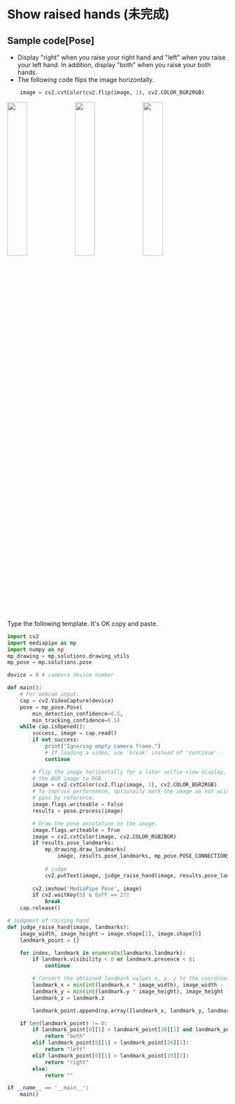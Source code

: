 # Show raised hands (未完成)
## Sample code[Pose]
 - Display "right" when you raise your right hand and "left" when you raise your left hand. In addition, display "both" when you raise your both hands. 
 - The following code flips the image horizontally.
```python
    image = cv2.cvtColor(cv2.flip(image, 1), cv2.COLOR_BGR2RGB)
```
<image src="../image/pose_q2-1.png" width="30%" height="30%"> <image src="../image/pose_q2-2.png" width="30%" height="30%"> <image src="../image/pose_q2-3.png" width="30%" height="30%"><br>

Type the following template. It's OK copy and paste.

```python
import cv2
import mediapipe as mp
import numpy as np
mp_drawing = mp.solutions.drawing_utils
mp_pose = mp.solutions.pose

device = 0 # cameera device number

def main():
    # For webcam input:
    cap = cv2.VideoCapture(device)
    pose = mp_pose.Pose(
        min_detection_confidence=0.5,
        min_tracking_confidence=0.5)
    while cap.isOpened():
        success, image = cap.read()
        if not success:
            print("Ignoring empty camera frame.")
            # If loading a video, use 'break' instead of 'continue'.
            continue

        # Flip the image horizontally for a later selfie-view display, and convert
        # the BGR image to RGB.
        image = cv2.cvtColor(cv2.flip(image, 1), cv2.COLOR_BGR2RGB)
        # To improve performance, optionally mark the image as not writeable to
        # pass by reference.
        image.flags.writeable = False
        results = pose.process(image)

        # Draw the pose annotation on the image.
        image.flags.writeable = True
        image = cv2.cvtColor(image, cv2.COLOR_RGB2BGR)
        if results.pose_landmarks:
            mp_drawing.draw_landmarks(
                image, results.pose_landmarks, mp_pose.POSE_CONNECTIONS)
            
            # judge
            cv2.putText(image, judge_raise_hand(image, results.pose_landmarks), (30, 30), cv2.FONT_HERSHEY_SIMPLEX, 1, (0,0,255), 2)
            
        cv2.imshow('MediaPipe Pose', image)
        if cv2.waitKey(5) & 0xFF == 27:
            break
    cap.release()

# Judgment of raising hand
def judge_raise_hand(image, landmarks):
    image_width, image_height = image.shape[1], image.shape[0]
    landmark_point = []

    for index, landmark in enumerate(landmarks.landmark):
        if landmark.visibility < 0 or landmark.presence < 0:
            continue

        # Convert the obtained landmark values x, y, z to the coordinates on the image
        landmark_x = min(int(landmark.x * image_width), image_width - 1)
        landmark_y = min(int(landmark.y * image_height), image_height - 1)
        landmark_z = landmark.z

        landmark_point.append(np.array([landmark_x, landmark_y, landmark_z], dtype=int))

    if len(landmark_point) != 0:
        if landmark_point[0][1] > landmark_point[20][1] and landmark_point[0][1] > landmark_point[19][1]:
            return "both"
        elif landmark_point[0][1] > landmark_point[20][1]:
            return "left"
        elif landmark_point[0][1] > landmark_point[19][1]:
            return "right"
        else:
            return ""

if __name__ == '__main__':
    main()
```
